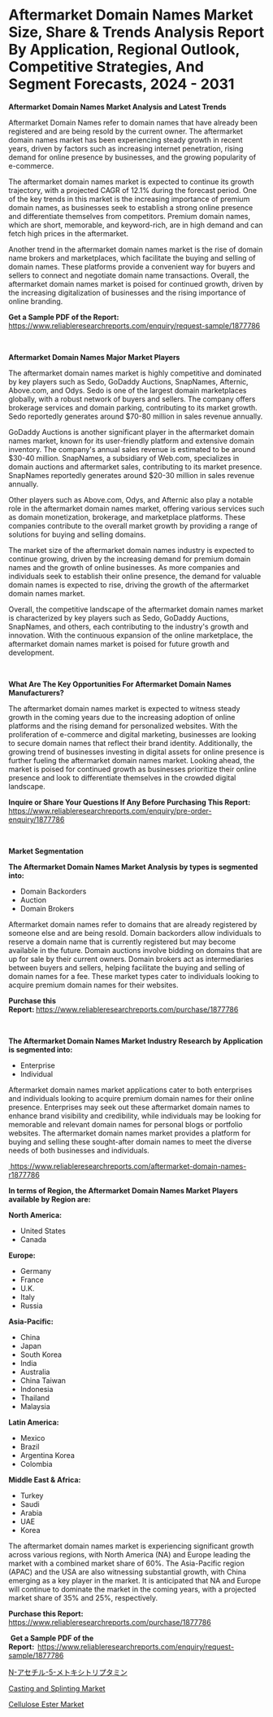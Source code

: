 <p><h1>Aftermarket Domain Names Market Size, Share & Trends Analysis Report By Application, Regional Outlook, Competitive Strategies, And Segment Forecasts, 2024 - 2031</h1></p><p><strong>Aftermarket Domain Names Market Analysis and Latest Trends</strong></p>
<p><p>Aftermarket Domain Names refer to domain names that have already been registered and are being resold by the current owner. The aftermarket domain names market has been experiencing steady growth in recent years, driven by factors such as increasing internet penetration, rising demand for online presence by businesses, and the growing popularity of e-commerce.</p><p>The aftermarket domain names market is expected to continue its growth trajectory, with a projected CAGR of 12.1% during the forecast period. One of the key trends in this market is the increasing importance of premium domain names, as businesses seek to establish a strong online presence and differentiate themselves from competitors. Premium domain names, which are short, memorable, and keyword-rich, are in high demand and can fetch high prices in the aftermarket.</p><p>Another trend in the aftermarket domain names market is the rise of domain name brokers and marketplaces, which facilitate the buying and selling of domain names. These platforms provide a convenient way for buyers and sellers to connect and negotiate domain name transactions. Overall, the aftermarket domain names market is poised for continued growth, driven by the increasing digitalization of businesses and the rising importance of online branding.</p></p>
<p><strong>Get a Sample PDF of the Report:&nbsp;</strong> <a href="https://www.reliableresearchreports.com/enquiry/request-sample/1877786">https://www.reliableresearchreports.com/enquiry/request-sample/1877786</a></p>
<p>&nbsp;</p>
<p><strong>Aftermarket Domain Names Major Market Players</strong></p>
<p><p>The aftermarket domain names market is highly competitive and dominated by key players such as Sedo, GoDaddy Auctions, SnapNames, Afternic, Above.com, and Odys. Sedo is one of the largest domain marketplaces globally, with a robust network of buyers and sellers. The company offers brokerage services and domain parking, contributing to its market growth. Sedo reportedly generates around $70-80 million in sales revenue annually.</p><p>GoDaddy Auctions is another significant player in the aftermarket domain names market, known for its user-friendly platform and extensive domain inventory. The company's annual sales revenue is estimated to be around $30-40 million. SnapNames, a subsidiary of Web.com, specializes in domain auctions and aftermarket sales, contributing to its market presence. SnapNames reportedly generates around $20-30 million in sales revenue annually.</p><p>Other players such as Above.com, Odys, and Afternic also play a notable role in the aftermarket domain names market, offering various services such as domain monetization, brokerage, and marketplace platforms. These companies contribute to the overall market growth by providing a range of solutions for buying and selling domains.</p><p>The market size of the aftermarket domain names industry is expected to continue growing, driven by the increasing demand for premium domain names and the growth of online businesses. As more companies and individuals seek to establish their online presence, the demand for valuable domain names is expected to rise, driving the growth of the aftermarket domain names market.</p><p>Overall, the competitive landscape of the aftermarket domain names market is characterized by key players such as Sedo, GoDaddy Auctions, SnapNames, and others, each contributing to the industry's growth and innovation. With the continuous expansion of the online marketplace, the aftermarket domain names market is poised for future growth and development.</p></p>
<p>&nbsp;</p>
<p><strong>What Are The Key Opportunities For Aftermarket Domain Names Manufacturers?</strong></p>
<p><p>The aftermarket domain names market is expected to witness steady growth in the coming years due to the increasing adoption of online platforms and the rising demand for personalized websites. With the proliferation of e-commerce and digital marketing, businesses are looking to secure domain names that reflect their brand identity. Additionally, the growing trend of businesses investing in digital assets for online presence is further fueling the aftermarket domain names market. Looking ahead, the market is poised for continued growth as businesses prioritize their online presence and look to differentiate themselves in the crowded digital landscape.</p></p>
<p><strong>Inquire or Share Your Questions If Any Before Purchasing This Report:</strong> <a href="https://www.reliableresearchreports.com/enquiry/pre-order-enquiry/1877786">https://www.reliableresearchreports.com/enquiry/pre-order-enquiry/1877786</a></p>
<p>&nbsp;</p>
<p><strong>Market Segmentation</strong></p>
<p><strong>The Aftermarket Domain Names Market Analysis by types is segmented into:</strong></p>
<p><ul><li>Domain Backorders</li><li>Auction</li><li>Domain Brokers</li></ul></p>
<p><p>Aftermarket domain names refer to domains that are already registered by someone else and are being resold. Domain backorders allow individuals to reserve a domain name that is currently registered but may become available in the future. Domain auctions involve bidding on domains that are up for sale by their current owners. Domain brokers act as intermediaries between buyers and sellers, helping facilitate the buying and selling of domain names for a fee. These market types cater to individuals looking to acquire premium domain names for their websites.</p></p>
<p><strong>Purchase this Report:&nbsp;</strong><a href="https://www.reliableresearchreports.com/purchase/1877786">https://www.reliableresearchreports.com/purchase/1877786</a></p>
<p>&nbsp;</p>
<p><strong>The Aftermarket Domain Names Market Industry Research by Application is segmented into:</strong></p>
<p><ul><li>Enterprise</li><li>Individual</li></ul></p>
<p><p>Aftermarket domain names market applications cater to both enterprises and individuals looking to acquire premium domain names for their online presence. Enterprises may seek out these aftermarket domain names to enhance brand visibility and credibility, while individuals may be looking for memorable and relevant domain names for personal blogs or portfolio websites. The aftermarket domain names market provides a platform for buying and selling these sought-after domain names to meet the diverse needs of both businesses and individuals.</p></p>
<p><a href="https://www.reliableresearchreports.com/aftermarket-domain-names-r1877786">&nbsp;https://www.reliableresearchreports.com/aftermarket-domain-names-r1877786</a></p>
<p><strong>In terms of Region, the Aftermarket Domain Names Market Players available by Region are:</strong></p>
<p>
    <p> <strong> North America: </strong>
        <ul>
            <li>United States</li>
            <li>Canada</li>
        </ul>
        </p> 
    <p> <strong> Europe: </strong>
        <ul>
            <li>Germany</li>
            <li>France</li>
            <li>U.K.</li>
            <li>Italy</li>
            <li>Russia</li>
        </ul>
        </p> 
    <p> <strong> Asia-Pacific: </strong>
        <ul>
            <li>China</li>
            <li>Japan</li>
            <li>South Korea</li>
            <li>India</li>
            <li>Australia</li>
            <li>China Taiwan</li>
            <li>Indonesia</li>
            <li>Thailand</li>
            <li>Malaysia</li>
        </ul>
        </p> 
    <p> <strong> Latin America: </strong>
        <ul>
            <li>Mexico</li>
            <li>Brazil</li>
            <li>Argentina Korea</li>
            <li>Colombia</li>
        </ul>
        </p> 
    <p> <strong> Middle East & Africa: </strong>
        <ul>
            <li>Turkey</li>
            <li>Saudi</li>
            <li>Arabia</li>
            <li>UAE</li>
            <li>Korea</li>
        </ul>
    </p>
    </p>
<p><p>The aftermarket domain names market is experiencing significant growth across various regions, with North America (NA) and Europe leading the market with a combined market share of 60%. The Asia-Pacific region (APAC) and the USA are also witnessing substantial growth, with China emerging as a key player in the market. It is anticipated that NA and Europe will continue to dominate the market in the coming years, with a projected market share of 35% and 25%, respectively.</p></p>
<p><strong>Purchase this Report: </strong><a href="https://www.reliableresearchreports.com/purchase/1877786">https://www.reliableresearchreports.com/purchase/1877786</a></p>
<p>&nbsp;<strong>Get a Sample PDF of the Report:&nbsp;&nbsp;</strong><a href="https://www.reliableresearchreports.com/enquiry/request-sample/1877786">https://www.reliableresearchreports.com/enquiry/request-sample/1877786</a></p>
<p><strong></strong></p>
<p><p><a href="https://github.com/ddwcuskozol07187/Market-Research-Report-List-3/blob/main/6505750181625.md">N-アセチル-5-メトキシトリプタミン</a></p><p><a href="https://github.com/faniayasa/Market-Research-Report-List-1/blob/main/casting-and-splinting-market.md">Casting and Splinting Market</a></p><p><a href="https://github.com/whpnbwim9/Market-Research-Report-List-1/blob/main/cellulose-ester-market.md">Cellulose Ester Market</a></p></p>